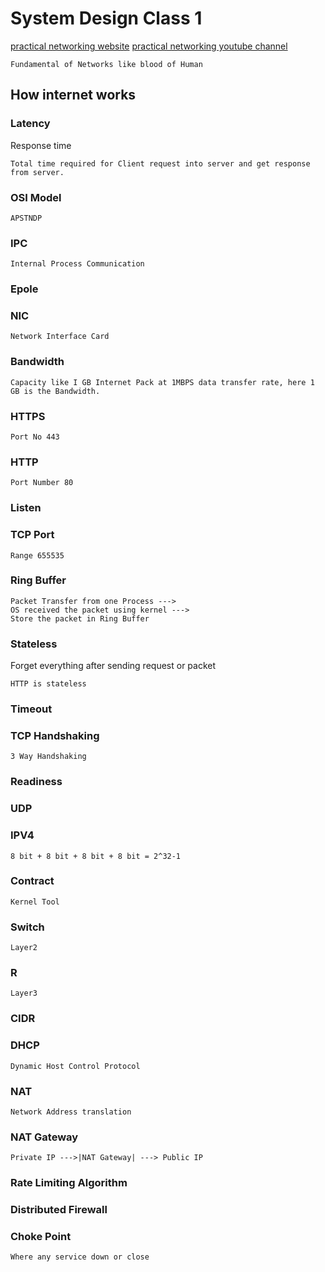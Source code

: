 # System Design Class 1 
[practical networking website](https://www.practicalnetworking.net/)
[practical networking youtube channel](https://www.youtube.com/c/PracticalNetworking/)
```angular2html
Fundamental of Networks like blood of Human
```

##  How internet works
### Latency
Response time 
```angular2html
Total time required for Client request into server and get response from server.
```

### OSI Model
```angular2html
APSTNDP
```

### IPC
```angular2html
Internal Process Communication
```

### Epole

### NIC
```angular2html
Network Interface Card
```

### Bandwidth
```angular2html
Capacity like I GB Internet Pack at 1MBPS data transfer rate, here 1 GB is the Bandwidth.
```


### HTTPS
```angular2html
Port No 443
```

### HTTP
```angular2html
Port Number 80
```

### Listen

### TCP Port
```angular2html
Range 655535
```

### Ring Buffer

```angular2html
Packet Transfer from one Process --->
OS received the packet using kernel --->
Store the packet in Ring Buffer
```

### Stateless
Forget everything after sending request or packet
```angular2html
HTTP is stateless
```

### Timeout

### TCP Handshaking
```
3 Way Handshaking
```

### Readiness

### UDP

### IPV4
```angular2html
8 bit + 8 bit + 8 bit + 8 bit = 2^32-1
```

### Contract
```angular2html
Kernel Tool
```

### Switch
```
Layer2
```

### R
```angular2html
Layer3
```

### CIDR

### DHCP
```angular2html
Dynamic Host Control Protocol
```

### NAT
```angular2html
Network Address translation
```

### NAT Gateway
```angular2html
Private IP --->|NAT Gateway| ---> Public IP
```

### Rate Limiting Algorithm

### Distributed Firewall

### Choke Point
```angular2html
Where any service down or close
```


